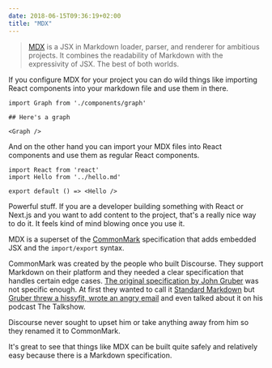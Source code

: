 ```yaml
---
date: 2018-06-15T09:36:19+02:00
title: "MDX"
---
```


> [MDX](https://github.com/mdx-js/mdx) is a JSX in Markdown loader, parser, and renderer for ambitious projects. It combines the readability of Markdown with the expressivity of JSX. The best of both worlds.

If you configure MDX for your project you can do wild things like importing React components into your markdown file and use them in there. 

```
import Graph from './components/graph'

## Here's a graph

<Graph />
```

And on the other hand you can import your MDX files into React components and use them as regular React components.

```
import React from 'react'
import Hello from '../hello.md'

export default () => <Hello />
```

Powerful stuff. If you are a developer building something with React or Next.js and you want to add content to the project, that's a really nice way to do it. It feels kind of mind blowing once you use it.

MDX is a superset of the [CommonMark](http://commonmark.org/) specification that adds embedded JSX and the `import/export` syntax.

CommonMark was created by the people who built Discourse. They support Markdown on their platform and they needed a clear specification that handles certain edge cases. [The original specification by John Gruber](https://daringfireball.net/projects/markdown/syntax) was not specific enough. At first they wanted to call it [Standard Markdown](https://blog.codinghorror.com/standard-flavored-markdown/) but [Gruber threw a hissyfit, wrote an angry email](https://blog.codinghorror.com/standard-markdown-is-now-common-markdown/) and even talked about it on his podcast The Talkshow. 

Discourse never sought to upset him or take anything away from him so they renamed it to CommonMark. 

It's great to see that things like MDX can be built quite safely and relatively easy because there is a Markdown specification. 

